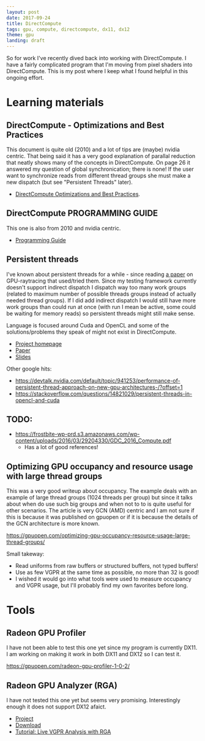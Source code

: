 ```yaml
---
layout: post
date: 2017-09-24
title: DirectCompute
tags: gpu, compute, directcompute, dx11, dx12
theme: gpu
landing: draft
---
```

So for work I've recently dived back into working with DirectCompute. I have a fairly complicated program that I'm moving from pixel shaders into DirectCompute. This is my post where I keep what I found helpful in this ongoing effort.

# Learning materials

## DirectCompute - Optimizations and Best Practices

This document is quite old (2010) and a lot of tips are (maybe) nvidia centric. That being said it has a very good explanation of parallal reduction that neatly shows many of the concepts in DirectCompute. On page 26 it answered my question of global synchronication; there is none! If the user want to synchronize reads from different thread groups she must make a new dispatch (but see "Persistent Threads" later).

* [DirectCompute Optimizations and Best Practices](http://on-demand.gputechconf.com/gtc/2010/presentations/S12312-DirectCompute-Pre-Conference-Tutorial.pdf).

## DirectCompute PROGRAMMING GUIDE

This one is also from 2010 and nvidia centric.

* [Programming Guide](http://developer.download.nvidia.com/compute/DevZone/docs/html/DirectCompute/doc/DirectCompute_Programming_Guide.pdf)

## Persistent threads

I've known about persistent threads for a while - since reading [a paper](https://users.aalto.fi/~ailat1/publications/aila2009hpg_paper.pdf) on GPU-raytracing that used/tried them. Since my testing framework currently doesn't support indirect dispatch I dispatch way too many work groups (related to maximum number of possible threads groups instead of actually needed thread groups). If I did add indirect dispatch I would still have more work groups than could run at once (with run I mean be active, some could be waiting for memory reads) so persistent threads might still make sense.

Language is focused around Cuda and OpenCL and some of the solutions/problems they speak of might not exist in DirectCompute.

* [Project homepage](http://www.idav.ucdavis.edu/publications/print_pub?pub_id=1089)
* [Paper](http://www.idav.ucdavis.edu/func/return_pdf?pub_id=1089)
* [Slides](http://on-demand.gputechconf.com/gtc/2012/presentations/S0157-Persistent-Threads-Style-Programming-Model-for-GPU-Computing.pdf)

Other google hits:
* https://devtalk.nvidia.com/default/topic/941253/performance-of-persistent-thread-approach-on-new-gpu-architectures-/?offset=1
* https://stackoverflow.com/questions/14821029/persistent-threads-in-opencl-and-cuda

## TODO:

* https://frostbite-wp-prd.s3.amazonaws.com/wp-content/uploads/2016/03/29204330/GDC_2016_Compute.pdf
	* Has a lot of good references!

## Optimizing GPU occupancy and resource usage with large thread groups

This was a very good writeup about occupancy. The example deals with an example of large thread groups (1024 threads per group) but since it talks about when do use such big groups and when not to to is quite useful for other scenarios. The article is very GCN (AMD) centric and I am not sure if this is because it was published on gpuopen or if it is because the details of the GCN architecture is more known.

https://gpuopen.com/optimizing-gpu-occupancy-resource-usage-large-thread-groups/

Small takeway:
* Read uniforms from raw buffers or structured buffers, not typed buffers!
* Use as few VGPR at the same time as possible, no more than 32 is good!
* I wished it would go into what tools were used to measure occupancy and VGPR usage, but I'll probably find my own favorites before long.

# Tools

## Radeon GPU Profiler

I have not been able to test this one yet since my program is currently DX11. I am working on making it work in both DX11 and DX12 so I can test it.

https://gpuopen.com/radeon-gpu-profiler-1-0-2/

## Radeon GPU Analyzer (RGA)

I have not tested this one yet but seems very promising.
Interestingly enough it does not support DX12 afaict.

* [Project](https://github.com/GPUOpen-Tools/RGA)
* [Download](https://github.com/GPUOpen-Tools/RGA/releases)
* [Tutorial: Live VGPR Analysis with RGA](https://gpuopen.com/live-vgpr-analysis-radeon-gpu-analyzer/)

